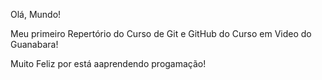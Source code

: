 Olá, Mundo!

Meu primeiro Repertório do Curso de Git e GitHub do Curso em Video do Guanabara!

Muito Feliz por está aaprendendo progamação!
